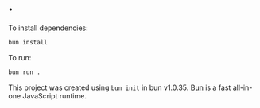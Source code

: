# .

To install dependencies:

```bash
bun install
```

To run:

```bash
bun run .
```

This project was created using `bun init` in bun v1.0.35. [Bun](https://bun.sh) is a fast all-in-one JavaScript runtime.
